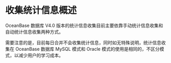 # 收集统计信息概述
      
OceanBase 数据库 V4.0 版本的统计信息收集目前主要依靠手动统计信息收集和自动统计信息收集两种方式。

需要注意的是，目前每日合并不会收集统计信息，同时如无特殊说明，统计信息收集在 OceanBase 数据库 MySQL 模式和 Oracle 模式的使用是相同的，不区分模式，以减少用户的学习成本。